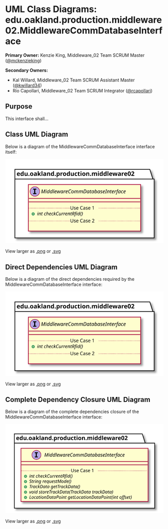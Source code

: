 # UML Class Diagrams: edu.oakland.production.middleware02.MiddlewareCommDatabaseInterface

**Primary Owner:** Kenzie King, Middleware_02 Team SCRUM Master ([@mckenzieking](https://github.com/mckenzieking/))

**Secondary Owners:**

- Kal Willard, Middleware_02 Team SCRUM Assistant Master ([@kwillard34](https://github.com/kwillard34/))
- Rio Capollari, Middleware_02 Team SCRUM Integrator ([@rcapollari](https://github.com/rcapollari/))

## Purpose

This interface shall...

## Class UML Diagram

Below is a diagram of the MiddlewareCommDatabaseInterface interface itself:

![MiddlewareCommDatabaseInterface](./MiddlewareCommDatabaseInterface.svg)

View larger as [.png](./MiddlewareCommDatabaseInterface.png) or [.svg](./MiddlewareCommDatabaseInterface.svg)

## Direct Dependencies UML Diagram

Below is a diagram of the direct dependencies required by the MiddlewareCommDatabaseInterface interface:

![MiddlewareCommDatabaseInterface Direct Dependencies](./MiddlewareCommDatabaseInterface_DirectDependencies.svg)

View larger as [.png](./MiddlewareCommDatabaseInterface_DirectDependencies.png) or [.svg](./MiddlewareCommDatabaseInterface_DirectDependencies.svg)

## Complete Dependency Closure UML Diagram

Below is a diagram of the complete dependencies closure of the MiddlewareCommDatabaseInterface interface:

![MiddlewareCommDatabaseInterface Dependency Closure](./MiddlewareCommDatabaseInterface_Closure.svg)

View larger as [.png](./MiddlewareCommDatabaseInterface_Closure.png) or [.svg](./MiddlewareCommDatabaseInterface_Closure.svg)
